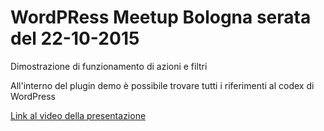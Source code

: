 # WordPRess Meetup Bologna serata del 22-10-2015

Dimostrazione di funzionamento di azioni e filtri

All'interno del plugin demo è possibile trovare tutti i riferimenti al codex di WordPress

[Link al video della presentazione](http://wordpress.tv/2015/11/08/luca-tumedei-enea-scerba-filtri-azioni-wp/)